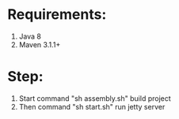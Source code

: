 # Requirements:

1. Java 8
2. Maven 3.1.1+

# Step:

1. Start command "sh assembly.sh" build project
2. Then command "sh start.sh" run jetty server